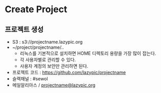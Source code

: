 # Create Project

## 프로젝트 생성
- S3 : s3://projectname.lazypic.org
- ~/project/projectname/..
	- 리눅스를 기본적으로 설치하면 HOME 디렉토리 용량을 가장 많이 잡는다.
	- 각 사용자별로 관리할 수 있다.
	- 사용자 계정의 보안만 관리하면 된다.
- 프로젝트 코드 : https://github.com/lazypic/projectname
- 슬랙채널 : #sewol
- 메일알리아스 / projectname@lazypic.org

